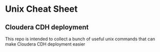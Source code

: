 # Unix Cheat Sheet
## Cloudera CDH deployment
This repo is intended to collect a bunch of useful unix commands that can make Cloudera CDH deployment easier 
